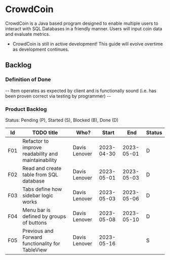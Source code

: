 # CrowdCoin
CrowdCoin is a Java based program designed to enable multiple users to interact with SQL Databases in a friendly manner. Users will input coin data and evaluate metrics.
- CrowdCoin is still in active development! This guide will evolve overtime as development continues.

## Backlog

### Definition of Done

-- Item operates as expected by client and is functionally sound (i.e. has been proven correct via testing by programmer) --

### Product Backlog
Status: Pending (P), Started (S), Blocked (B), Done (D)

| Id  | TODO title                                        | Who?               | Start      | End        | Status |
|:---:|---------------------------------------------------|--------------------|------------|------------|--------|
| F01 | Refactor to improve readability and maintainability | Davis Lenover      | 2023-04-30 | 2023-05-01 | D      |
| F02 | Read and create table from SQL database           | Davis Lenover      | 2023-05-01 | 2023-05-03 | D      |
| F03 | Tabs define how sidebar logic works               | Davis Lenover      | 2023-05-03 | 2023-05-06 | D      |
| F04 | Menu bar is defined by groups of buttons          | Davis Lenover      | 2023-05-08 | 2023-05-10 | D      |
| F05 | Previous and Forward functionality for TableView  | Davis Lenover      | 2023-05-16 |  | S      |
